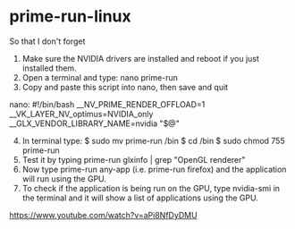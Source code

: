 # prime-run-linux
So that I don't forget

1. Make sure the NVIDIA drivers are installed and reboot if you just installed them.
2. Open a terminal and type: nano prime-run
3. Copy and paste this script into nano, then save and quit 

nano:
#!/bin/bash
__NV_PRIME_RENDER_OFFLOAD=1 __VK_LAYER_NV_optimus=NVIDIA_only __GLX_VENDOR_LIBRARY_NAME=nvidia "$@"

4. In terminal type:
$ sudo mv prime-run /bin
$ cd /bin
$ sudo chmod 755 prime-run
5. Test it by typing prime-run glxinfo | grep "OpenGL renderer"
6. Now type prime-run any-app (i.e. prime-run firefox) and the application will run using the GPU.
7. To check if the application is being run on the GPU, type nvidia-smi in the terminal and it will show a list of applications using the GPU.

https://www.youtube.com/watch?v=aPi8NfDyDMU
